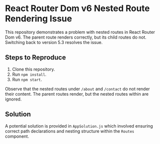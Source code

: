 # React Router Dom v6 Nested Route Rendering Issue

This repository demonstrates a problem with nested routes in React Router Dom v6.  The parent route renders correctly, but its child routes do not.  Switching back to version 5.3 resolves the issue.

## Steps to Reproduce

1. Clone this repository.
2. Run `npm install`.
3. Run `npm start`.

Observe that the nested routes under `/about` and `/contact` do not render their content.  The parent routes render, but the nested routes within are ignored.

## Solution

A potential solution is provided in `AppSolution.js` which involved ensuring correct path declarations and nesting structure within the `Routes` component.